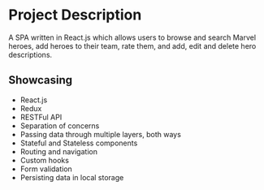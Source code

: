 # Project Description

A SPA written in React.js which allows users to browse and search Marvel heroes, add heroes to their team, rate them, and add, edit and delete hero descriptions.

## Showcasing

- React.js
- Redux
- RESTFul API
- Separation of concerns
- Passing data through multiple layers, both ways
- Stateful and Stateless components
- Routing and navigation
- Custom hooks
- Form validation
- Persisting data in local storage
